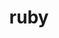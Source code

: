 ---
title: "ruby"
layout: cache
categories: [package, develop]
meta: {"versions": ["3.1.0"], "compilers": ["gcc@=7.5.0"], "oss": ["ubuntu18.04"], "platforms": ["linux"], "targets": ["x86_64_v3"], "stacks": ["build_systems", "root"], "num_specs": 2, "num_specs_by_stack": {"root": 2, "build_systems": 2}}
spec_details: [{"hash": "cm5t4zovdbvpv7ahgziounazod5h4r5z", "compiler": "gcc@=7.5.0", "versions": ["3.1.0"], "os": "ubuntu18.04", "platform": "linux", "target": "x86_64_v3", "variants": ["build_system=autotools", "~openssl", "~readline"], "stacks": ["root", "build_systems"], "size": "-", "tarball": "https://binaries.spack.io/develop/build_cache/linux-ubuntu18.04-x86_64_v3/gcc-7.5.0/ruby-3.1.0/linux-ubuntu18.04-x86_64_v3-gcc-7.5.0-ruby-3.1.0-cm5t4zovdbvpv7ahgziounazod5h4r5z.spack"}, {"hash": "jeyeqm2fjzxwrce4xua7ynquomgaiqgg", "compiler": "gcc@=7.5.0", "versions": ["3.1.0"], "os": "ubuntu18.04", "platform": "linux", "target": "x86_64_v3", "variants": ["build_system=autotools", "~openssl", "~readline"], "stacks": ["root", "build_systems"], "size": "-", "tarball": "https://binaries.spack.io/develop/build_cache/linux-ubuntu18.04-x86_64_v3/gcc-7.5.0/ruby-3.1.0/linux-ubuntu18.04-x86_64_v3-gcc-7.5.0-ruby-3.1.0-jeyeqm2fjzxwrce4xua7ynquomgaiqgg.spack"}]
---